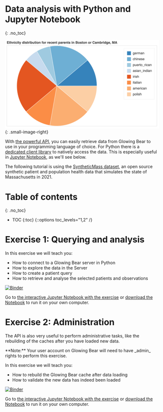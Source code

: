 # Data analysis with Python and Jupyter Notebook
{: .no_toc}

![Plot made in Python with the data retrieved from Glowing Bear][glowing-bear-python-plot]{: .small-image-right}

With [the powerful API](/docs/technical/#transmart-api), you can easily retrieve
data from Glowing Bear to use in your programming language of choice. For Python
there is a
[dedicated client library](/docs/installation/#python-api-client) to natively
access the data. This is especially useful in
[Jupyter Notebook](https://jupyter.org/), as we'll see below.

The following tutorial is using the
[SyntheticMass dataset](https://syntheticmass.mitre.org/), an open source
synthetic patient and population health data that simulates the state of
Massachusetts in 2021.

# Table of contents
{: .no_toc}

* TOC
{:toc}
{::options toc_levels="1,2" /}

# Exercise 1: Querying and analysis

In this exercise we will teach you:
* How to connect to a Glowing Bear server in Python
* How to explore the data in the Server
* How to create a patient query
* How to retrieve and analyse the selected patients and observations

<a href="https://mybinder.org/v2/gh/thehyve/transmart-api-client-py/master?urlpath=/lab/tree/examples/Example.ipynb" target="_blank">![Binder](https://mybinder.org/badge.svg)</a>

Go to <a href="https://mybinder.org/v2/gh/thehyve/transmart-api-client-py/master?urlpath=/lab/tree/examples/Example.ipynb" target="_blank">the interactive Jupyter Notebook with the exercise</a> or
<a href="https://github.com/thehyve/transmart-api-client-py/blob/master/examples/Example.ipynb" target="_blank">download the Notebook</a> to run it on your own computer.

# Exercise 2: Administration

The API is also very useful to perform administrative tasks, like the rebuilding
of the caches after you have loaded new data.

<div class='note'></div>
**Note:** Your user account on Glowing Bear will need to have _admin_ rights to
perform this exercise.

In this exercise we will teach you:
* How to rebuild the Glowing Bear cache after data loading
* How to validate the new data has indeed been loaded

<a href="https://mybinder.org/v2/gh/thehyve/transmart-api-client-py/master?urlpath=/lab/tree/examples/Example-administration.ipynb" target="_blank">![Binder](https://mybinder.org/badge.svg)</a>

Go to <a href="https://mybinder.org/v2/gh/thehyve/transmart-api-client-py/master?urlpath=/lab/tree/examples/Example-administration.ipynb" target="_blank">the interactive Jupyter Notebook with the exercise</a> or
<a href="https://github.com/thehyve/transmart-api-client-py/blob/master/examples/Example-administration.ipynb" target="_blank">download the Notebook</a> to run it on your own computer.


[glowing-bear-python-plot]: /tutorials/images/glowing-bear-python-plot.png

